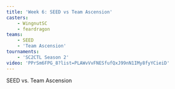 ```yaml
---
title: 'Week 6: SEED vs Team Ascension'
casters:
    - WingnutSC
    - feardragon
teams:
    - SEED
    - 'Team Ascension'
tournaments:
    - 'SC2CTL Season 2'
video: 'PPrSm6FPG_8?list=PLAWvVvFNESfufQxJ99nN1IMy8fyYCieiD'
---
```

SEED vs. Team Ascension